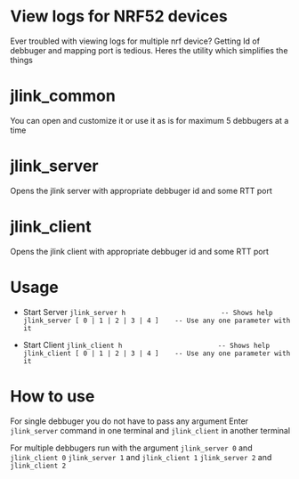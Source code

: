 # View logs for NRF52 devices

Ever troubled with viewing logs for multiple nrf device? 
Getting Id of debbuger and mapping port is tedious. Heres the utility which simplifies the things

# jlink_common
You can open and customize it or use it as is for maximum 5 debbugers at a time

# jlink_server
Opens the jlink server with appropriate debbuger id and some RTT port

# jlink_client
Opens the jlink client with appropriate debbuger id and some RTT port

# Usage
* Start Server
`jlink_server h                        -- Shows help
jlink_server [ 0 | 1 | 2 | 3 | 4 ]    -- Use any one parameter with it`

* Start Client
`jlink_client h                        -- Shows help
jlink_client [ 0 | 1 | 2 | 3 | 4 ]    -- Use any one parameter with it`

# How to use
For single debbuger you do not have to pass any argument
Enter `jlink_server` command in one terminal and `jlink_client` in another terminal

For multiple debbugers run with the argument
`jlink_server 0` and `jlink_client 0`
`jlink_server 1` and `jlink_client 1`
`jlink_server 2` and `jlink_client 2`
